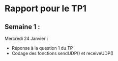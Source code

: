 # Rapport pour le TP1

## Semaine 1 :
Mercredi 24 Janvier :
- Réponse à la question 1 du TP
- Codage des fonctions sendUDP() et receiveUDP()
